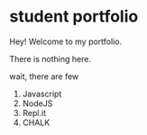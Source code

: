 # student portfolio

Hey! Welcome to my portfolio. 

There is nothing here.

wait, there are few

1. Javascript
2. NodeJS
3. Repl.it
4. CHALK